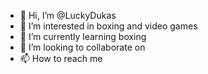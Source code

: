 - 👋 Hi, I’m @LuckyDukas
- 👀 I’m interested in boxing and video games
- 🌱 I’m currently learning boxing
- 💞️ I’m looking to collaborate on 
- 📫 How to reach me 

<!---
LuckyDukas/LuckyDukas is a ✨ special ✨ repository because its `README.md` (this file) appears on your GitHub profile.
You can click the Preview link to take a look at your changes.
--->
